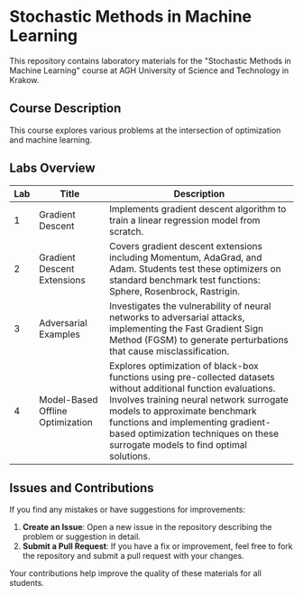 # Stochastic Methods in Machine Learning

This repository contains laboratory materials for the "Stochastic Methods in Machine Learning" course at AGH University of Science and Technology in Krakow.

## Course Description

This course explores various problems at the intersection of optimization and machine learning.

## Labs Overview

| Lab | Title | Description |
|-----|-------|-------------|
| 1 | Gradient Descent | Implements gradient descent algorithm to train a linear regression model from scratch. |
| 2 | Gradient Descent Extensions | Covers gradient descent extensions including Momentum, AdaGrad, and Adam. Students test these optimizers on standard benchmark test functions: Sphere, Rosenbrock, Rastrigin. |
| 3 | Adversarial Examples | Investigates the vulnerability of neural networks to adversarial attacks, implementing the Fast Gradient Sign Method (FGSM) to generate perturbations that cause misclassification. |
| 4 | Model-Based Offline Optimization | Explores optimization of black-box functions using pre-collected datasets without additional function evaluations. Involves training neural network surrogate models to approximate benchmark functions and implementing gradient-based optimization techniques on these surrogate models to find optimal solutions. |

## Issues and Contributions

If you find any mistakes or have suggestions for improvements:

1. **Create an Issue**: Open a new issue in the repository describing the problem or suggestion in detail.
2. **Submit a Pull Request**: If you have a fix or improvement, feel free to fork the repository and submit a pull request with your changes.

Your contributions help improve the quality of these materials for all students.


